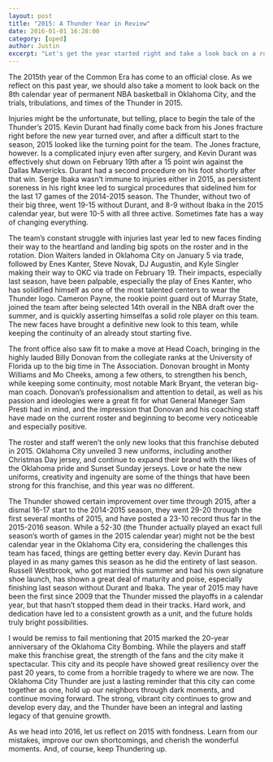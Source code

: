 ```yaml
---
layout: post
title: "2015: A Thunder Year in Review"
date: 2016-01-01 16:28:00
category: [oped]
author: Justin
excerpt: "Let's get the year started right and take a look back on a rollercoaster year in Thunder-land."
---
```


The 2015th year of the Common Era has come to an official close. As we reflect on this past year, we should also take a moment to look back on the 8th calendar year of permanent NBA basketball in Oklahoma City, and the trials, tribulations, and times of the Thunder in 2015.

Injuries might be the unfortunate, but telling, place to begin the tale of the Thunder’s 2015. Kevin Durant had finally come back from his Jones fracture right before the new year turned over, and after a difficult start to the season, 2015 looked like the turning point for the team. The Jones fracture, however. Is a complicated injury even after surgery, and Kevin Durant was effectively shut down on February 19th after a 15 point win against the Dallas Mavericks. Durant had a second procedure on his foot shortly after that win. Serge Ibaka wasn’t immune to injuries either in 2015, as persistent soreness in his right knee led to surgical procedures that sidelined him for the last 17 games of the 2014-2015 season. The Thunder, without two of their big three, went 19-15 without Durant, and 8-9 without Ibaka in the 2015 calendar year, but were 10-5 with all three active. Sometimes fate has a way of changing everything.

The team’s constant struggle with injuries last year led to new faces finding their way to the heartland and landing big spots on the roster and in the rotation. Dion Waiters landed in Oklahoma City on January 5 via trade, followed by Enes Kanter, Steve Novak, DJ Augustin, and Kyle Singler making their way to OKC via trade on February 19. Their impacts, especially last season, have been palpable, especially the play of Enes Kanter, who has solidified himself as one of the most talented centers to wear the Thunder logo. Cameron Payne, the rookie point guard out of Murray State, joined the team after being selected 14th overall in the NBA draft over the summer, and is quickly asserting himselfas a solid role player on this team. The new faces have brought a definitive new look to this team, while keeping the continuity of an already stout starting five.

The front office also saw fit to make a move at Head Coach, bringing in the highly lauded Billy Donovan from the collegiate ranks at the University of Florida up to the big time in The Association. Donovan brought in Monty Williams and Mo Cheeks, among a few others, to strengthen his bench, while keeping some continuity, most notable Mark Bryant, the veteran big-man coach. Donovan’s professionalism and attention to detail, as well as his passion and ideologies were a great fit for what General Maneger Sam Presti had in mind, and the impression that Donovan and his coaching staff have made on the current roster and beginning to become very noticeable and especially positive.

The roster and staff weren’t the only new looks that this franchise debuted in 2015. Oklahoma City unveiled 3 new uniforms, including another Christmas Day jersey, and continue to expand their brand with the likes of the Oklahoma pride and Sunset Sunday jerseys. Love or hate the new uniforms, creativity and ingenuity are some of the things that have been strong for this franchise, and this year was no different.

The Thunder showed certain improvement over time through 2015, after a dismal 16-17 start to the 2014-2015 season, they went 29-20 through the first several months of 2015, and have posted a 23-10 record thus far in the 2015-2016 season. While a 52-30 (the Thunder actually played an exact full season’s worth of games in the 2015 calendar year) might not be the best calendar year in the Oklahoma City era, considering the challenges this team has faced, things are getting better every day. Kevin Durant has played in as many games this season as he did the entirety of last season. Russell Westbrook, who got married this summer and had his own signature shoe launch, has shown a great deal of maturity and poise, especially finishing last season without Durant and Ibaka. The year of 2015 may have been the first since 2009 that the Thunder missed the playoffs in a calendar year, but that hasn’t stopped them dead in their tracks. Hard work, and dedication have led to a consistent growth as a unit, and the future holds truly bright possibilities.

I would be remiss to fail mentioning that 2015 marked the 20-year anniversary of the Oklahoma City Bombing. While the players and staff make this franchise great, the strength of the fans and the city make it spectacular. This city and its people have showed great resiliency over the past 20 years, to come from a horrible tragedy to where we are now. The Oklahoma City Thunder are just a lasting reminder that this city can come together as one, hold up our neighbors through dark moments, and continue moving forward. The strong, vibrant city continues to grow and develop every day, and the Thunder have been an integral and lasting legacy of that genuine growth.

As we head into 2016, let us reflect on 2015 with fondness. Learn from our mistakes, improve our own shortcomings, and cherish the wonderful moments. And, of course, keep Thundering up.

